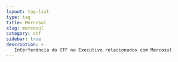 ```yaml
---
layout: tag-list
type: tag
title: Mercosul
slug: mercosul
category: stf
sidebar: true
description: >
   Interferência do STF no Executivo relacionados com Mercosul
---
```

